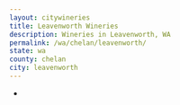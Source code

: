 ```yaml
---
layout: citywineries
title: Leavenworth Wineries
description: Wineries in Leavenworth, WA
permalink: /wa/chelan/leavenworth/
state: wa
county: chelan
city: leavenworth
---
```

-
